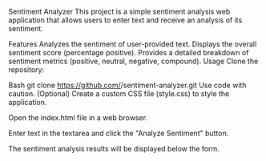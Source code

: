 Sentiment Analyzer
This project is a simple sentiment analysis web application that allows users to enter text and receive an analysis of its sentiment.

Features
Analyzes the sentiment of user-provided text.
Displays the overall sentiment score (percentage positive).
Provides a detailed breakdown of sentiment metrics (positive, neutral, negative, compound).
Usage
Clone the repository:

Bash
git clone https://github.com/<your-username>/sentiment-analyzer.git
Use code with caution.
(Optional) Create a custom CSS file (style.css) to style the application.

Open the index.html file in a web browser.

Enter text in the textarea and click the "Analyze Sentiment" button.

The sentiment analysis results will be displayed below the form.

